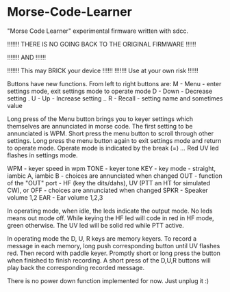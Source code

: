 # Morse-Code-Learner
"Morse Code Learner" experimental firmware written with sdcc.  

!!!!!!! THERE IS NO GOING BACK TO THE ORIGINAL FIRMWARE !!!!!!

!!!!!!!                  AND                            !!!!!!

!!!!!!!        This may BRICK your device               !!!!!!
!!!!!!!            Use at your own risk                 !!!!!!

Buttons have new functions.  From left to right buttons are:
M - Menu - enter settings mode, exit settings mode to operate mode
D - Down - Decrease setting .
U - Up - Increase setting ..
R - Recall - setting name and sometimes value

Long press of the Menu button brings you to keyer settings which themselves are annunciated in morse code.  The first setting to be annunciated is WPM.  Short press the menu button to scroll through other settings.  Long press the menu button again to exit settings mode and return to operate mode.  Operate mode is indicated by the break (=) _..._  Red UV led flashes in settings mode.

WPM - keyer speed in wpm
TONE - keyer tone
KEY - key mode - straight, iambic A, iambic B - choices are annunciated when changed
OUT - function of the "OUT" port - HF (key the dits/dahs), UV (PTT an HT for simulated CW), or OFF - choices are annunciated when changed
SPKR - Speaker volume 1,2
EAR - Ear volume 1,2,3

In operating mode, when idle, the leds indicate the output mode.  No leds means out mode off.
While keying the HF led will code in red in HF mode, green otherwise.  The UV led will be solid red while PTT active.

In operating mode the D, U, R keys are memory keyers.  To record a message in each memory, long push corresponding button until UV flashes red.  Then record with paddle keyer.  Promptly short or long press the button when finished to finish recording.  A short press of the D,U,R buttons will play back the corresponding recorded message.

There is no power down function implemented for now.  Just unplug it :)
